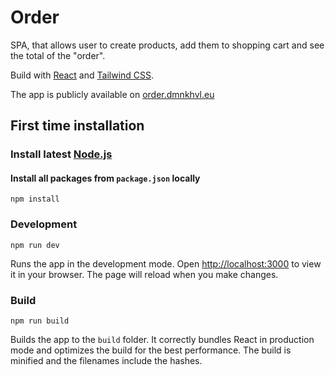 # Order

SPA, that allows user to create products, add them to shopping cart and see the total of the "order".

Build with [React](https://reactjs.org/) and [Tailwind CSS](https://tailwindcss.com/).

The app is publicly available on [order.dmnkhvl.eu](https://order.dmnkhvl.eu/)

## First time installation

### Install latest [Node.js](https://nodejs.org/en/)

#### Install all packages from `package.json` locally

    npm install

### Development

    npm run dev

Runs the app in the development mode.
Open [http://localhost:3000](http://localhost:3000) to view it in your browser.
The page will reload when you make changes.

### Build

    npm run build

Builds the app to the `build` folder.
It correctly bundles React in production mode and optimizes the build for the best performance.
The build is minified and the filenames include the hashes.
